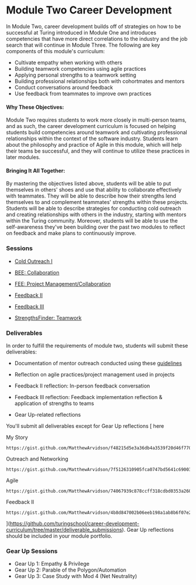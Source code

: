 # Module Two Career Development

In Module Two, career development builds off of strategies on how to be successful at Turing introduced in Module One and introduces competencies that have more direct correlations to the industry and the job search that will continue in Module Three. The following are key components of this module's curriculum:

* Cultivate empathy when working with others
* Building teamwork competencies using agile practices
* Applying personal strengths to a teamwork setting
* Building professional relationships both with cohortmates and mentors
* Conduct conversations around feedback
* Use feedback from teammates to improve own practices

#### Why These Objectives:
Module Two requires students to work more closely in multi-person teams, and as such, the career development curriculum is focused on helping students build competencies around teamwork and cultivating professional relationships within the context of the software industry. Students learn about the philosophy and practice of Agile in this module, which will help their teams be successful, and they will continue to utilize these practices in later modules. 

#### Bringing It All Together:
By mastering the objectives listed above, students will be able to put themselves in others' shoes and use that ability to collaborate effectively with teammates. They will be able to describe how their strengths lend themselves to and complement teammates' strengths within these projects. Students will be able to describe strategies for conducting cold outreach and creating relationships with others in the industry, starting with mentors within the Turing community. Moreover, students will be able to use the self-awareness they've been building over the past two modules to reflect on feedback and make plans to continuously improve. 

### Sessions

* [Cold Outreach I](https://github.com/turingschool/career-development-curriculum/blob/master/module_two/cold_outreach_i.md) 

* [BEE: Collaboration](https://github.com/turingschool/career-development-curriculum/blob/master/module_two/collaborative_communication.md)

* [FEE: Project Management/Collaboration](https://github.com/turingschool/career-development-curriculum/blob/master/module_two/agile_practices_project_management_intro.md) 
* [Feedback II](https://github.com/turingschool/career-development-curriculum/blob/master/module_two/feedback_ii.md) 

* [Feedback III](https://github.com/turingschool/career-development-curriculum/blob/master/module_two/feedback_iii.md)

* [StrengthsFinder: Teamwork](https://github.com/turingschool/career-development-curriculum/blob/master/module_two/teamwork_and_strengths.md)


### Deliverables
In order to fulfill the requirements of module two, students will submit these deliverables:

* Documentation of mentor outreach conducted using these [guidelines](https://github.com/turingschool/career-development-curriculum/blob/master/module_two/cold_outreach_i_guidelines.md)

* Reflection on agile practices/project management used in projects

* Feedback II reflection: In-person feedback conversation

* Feedback III reflection: Feedback implementation reflection & application of strengths to teams 

* Gear Up-related reflections


You'll submit all deliverables except for Gear Up reflections [ here
    
My Story

    https://gist.github.com/MatthewArvidson/f48215d5e3a36db4a3539f20d46f7706
    
Outreach and Networking

    https://gist.github.com/MatthewArvidson/7f5126310905fca0747bd5641c69003e

Agile

    https://gist.github.com/MatthewArvidson/74067939c878ccff318cdbd0353a260e

Feedback II

    https://gist.github.com/MatthewArvidson/4b8d847002b06eeb198a1ab8b6f07e28

](https://github.com/turingschool/career-development-curriculum/tree/master/deliverable_submissions). Gear Up reflections should be included in your module portfolio.

### Gear Up Sessions

* Gear Up 1: Empathy & Privilege
* Gear Up 2: Parable of the Polygon/Automation
* Gear Up 3: Case Study with Mod 4 (Net Neutrality)
